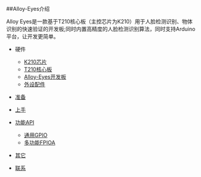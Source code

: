 ##Alloy-Eyes介绍

Alloy Eyes是一款基于T210核心板（主控芯片为K210）用于人脸检测识别、物体识别的快速验证的开发板;同时内置高精度的人脸检测识别算法，同时支持Arduino平台，让开发更简单。

* 硬件
  * [K210芯片](hardware/k210.md)
  * [T210核心板](hardware/t210.md)
  * [Alloy-Eyes开发板](hardware/eyes.md)
  * [外设配件](hardware/ext.md)
  
 * [准备](ready/ready.md)
 
 * [上手](start/shang-shou.md)
 
 * [功能API](function/gpio.md)
    * [通用GPIO](function/gpio.md)
    * [多功能FPIOA](function/fpioa.md)
    
  * [其它](other/qi-ta.md)
  
  * [联系](other/about.md)